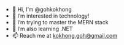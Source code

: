 - 👋 Hi, I’m @gohkokhong
- 👀 I’m interested in technology!
- 🌱 I’m trying to master the MERN stack
- 🌱 I’m also learning .NET
- 📫 Reach me at kokhong.goh@gmail.com

<!---
gohkokhong/gohkokhong is a ✨ special ✨ repository because its `README.md` (this file) appears on your GitHub profile.
You can click the Preview link to take a look at your changes.
--->

